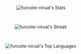 <div id="header" align="center">
  
![furcoite-nirual's Stats](https://github-readme-stats.vercel.app/api?username=furcoite-nirual&theme=tokyonight&show_icons=true&hide_border=true&count_private=true)

<br>

![furcoite-nirual's Streak](https://github-readme-streak-stats.herokuapp.com/?user=furcoite-nirual&theme=tokyonight&hide_border=true)

<br>

![furcoite-nirual's Top Languages](https://github-readme-stats.vercel.app/api/top-langs/?username=furcoite-nirual&theme=tokyonight&show_icons=true&hide_border=true&layout=compact)

</div>

